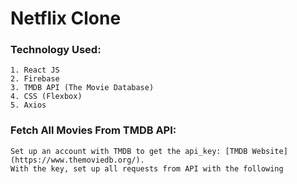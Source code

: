 # Netflix Clone

### Technology Used:

    1. React JS
    2. Firebase
    3. TMDB API (The Movie Database)
    4. CSS (Flexbox)
    5. Axios

### Fetch All Movies From TMDB API:

    Set up an account with TMDB to get the api_key: [TMDB Website](https://www.themoviedb.org/).
    With the key, set up all requests from API with the following
